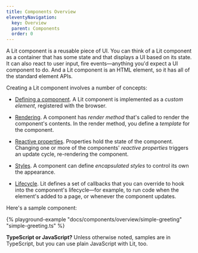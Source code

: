 ```yaml
---
title: Components Overview
eleventyNavigation:
  key: Overview
  parent: Components
  order: 0
---
```


A Lit component is a reusable piece of UI. You can think of a Lit component as a container that has some state and that displays a UI based on its state. It can also react to user input, fire events—anything you'd expect a UI component to do. And a Lit component is an HTML element, so it has all of the standard element APIs.

Creating a Lit component involves a number of concepts:

 *   [Defining a component](/docs/components/defining). A Lit component is implemented as a *custom element*, registered  with the browser.

 *   [Rendering](/docs/components/rendering/). A component has *render method* that's called to render the component's contents. In the render method, you define a *template* for the component.

*   [Reactive properties](/docs/components/properties/). Properties hold the state of the component. Changing one or more of the components' _reactive properties_ triggers an update cycle, re-rendering the component.

*   [Styles](/docs/components/styles/). A component can define _encapsulated styles_ to control its own the appearance.

*   [Lifecycle](/docs/components/lifecycle/). Lit defines a set of callbacks that you can override to hook into the component's lifecycle—for example, to run code when the element's added to a page, or whenever the component updates.

Here's a sample component:

{% playground-example "docs/components/overview/simple-greeting" "simple-greeting.ts" %}

<div class="alert alert-info">

**TypeScript or JavaScript?** Unless otherwise noted, samples are in TypeScript, but you can use plain JavaScript with Lit, too.

</div>
